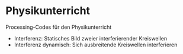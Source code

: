 # Physikunterricht
Processing-Codes für den Physikunterricht

* Interferenz: Statisches Bild zweier interferierender Kreiswellen
* Interferenz dynamisch: Sich ausbreitende Kreiswellen interferieren
